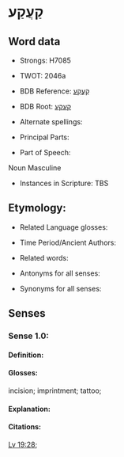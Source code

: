 # קַעֲקַע

<!-- Status: S2="NeedsEdits" -->
<!-- Lexica used for edits:   -->

## Word data

* Strongs: H7085

* TWOT: 2046a

* BDB Reference: [קַעֲקַע](rc://en/bdb/dict/s.ch.ab)

* BDB Root: [קעקע](rc://en/bdb/dict/s.ch.aa)

* Alternate spellings:

* Principal Parts:

* Part of Speech:

Noun Masculine 

* Instances in Scripture: TBS

## Etymology:

* Related Language glosses:

* Time Period/Ancient Authors:

* Related words:

* Antonyms for all senses:

* Synonyms for all senses:

## Senses

### Sense 1.0:

#### Definition:

#### Glosses:

incision; imprintment; tattoo; 

#### Explanation:

#### Citations:

[Lv 19:28](rc://he/uhb/book/lev/19/28); 

